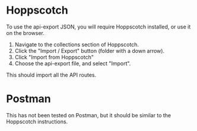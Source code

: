 # Hoppscotch

To use the api-export JSON, you will require Hoppscotch installed, or use it on the browser.

1. Navigate to the collections section of Hoppscotch.
2. Click the "Import / Export" button (folder with a down arrow).
3. Click "Import from Hoppscotch"
4. Choose the api-export file, and select "Import".

This should import all the API routes.

# Postman

This has not been tested on Postman, but it should be similar to the Hoppscotch instructions.
